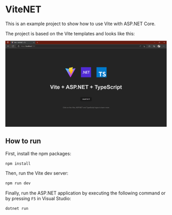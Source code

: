 # ViteNET

This is an example project to show how to use Vite with ASP.NET Core.

The project is based on the Vite templates and looks like this:

![ViteNET](../docs/vitenet.png)

## How to run

First, install the npm packages:

```PowerShell
npm install
```

Then, run the Vite dev server:

```PowerShell
npm run dev
```

Finally, run the ASP.NET application by executing the following command or by pressing `F5` in Visual Studio:

```PowerShell
dotnet run
```

